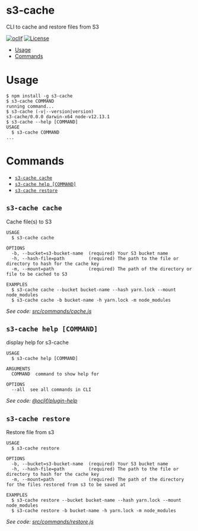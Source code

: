 s3-cache
========

CLI to cache and restore files from S3

[![oclif](https://img.shields.io/badge/cli-oclif-brightgreen.svg)](https://oclif.io)
[![License](https://img.shields.io/npm/l/s3-cache.svg)](https://github.com/fknop/s3-cache/blob/master/package.json)

<!-- toc -->
* [Usage](#usage)
* [Commands](#commands)
<!-- tocstop -->
# Usage
<!-- usage -->
```sh-session
$ npm install -g s3-cache
$ s3-cache COMMAND
running command...
$ s3-cache (-v|--version|version)
s3-cache/0.0.0 darwin-x64 node-v12.13.1
$ s3-cache --help [COMMAND]
USAGE
  $ s3-cache COMMAND
...
```
<!-- usagestop -->
# Commands
<!-- commands -->
* [`s3-cache cache`](#s3-cache-cache)
* [`s3-cache help [COMMAND]`](#s3-cache-help-command)
* [`s3-cache restore`](#s3-cache-restore)

## `s3-cache cache`

Cache file(s) to S3

```
USAGE
  $ s3-cache cache

OPTIONS
  -b, --bucket=s3-bucket-name  (required) Your S3 bucket name
  -h, --hash-file=path         (required) The path to the file or directory to hash for the cache key
  -m, --mount=path             (required) The path of the directory or file to be cached to S3

EXAMPLES
  $ s3-cache cache --bucket bucket-name --hash yarn.lock --mount node_modules
  $ s3-cache cache -b bucket-name -h yarn.lock -m node_modules
```

_See code: [src/commands/cache.js](https://github.com/fknop/s3-cache/blob/v0.0.0/src/commands/cache.js)_

## `s3-cache help [COMMAND]`

display help for s3-cache

```
USAGE
  $ s3-cache help [COMMAND]

ARGUMENTS
  COMMAND  command to show help for

OPTIONS
  --all  see all commands in CLI
```

_See code: [@oclif/plugin-help](https://github.com/oclif/plugin-help/blob/v2.2.3/src/commands/help.ts)_

## `s3-cache restore`

Restore file from s3

```
USAGE
  $ s3-cache restore

OPTIONS
  -b, --bucket=s3-bucket-name  (required) Your S3 bucket name
  -h, --hash-file=path         (required) The path to the file or directory to hash for the cache key
  -m, --mount=path             (required) The path of the directory for the files restored from s3 to be saved at

EXAMPLES
  $ s3-cache restore --bucket bucket-name --hash yarn.lock --mount node_modules
  $ s3-cache restore -b bucket-name -h yarn.lock -m node_modules
```

_See code: [src/commands/restore.js](https://github.com/fknop/s3-cache/blob/v0.0.0/src/commands/restore.js)_
<!-- commandsstop -->
